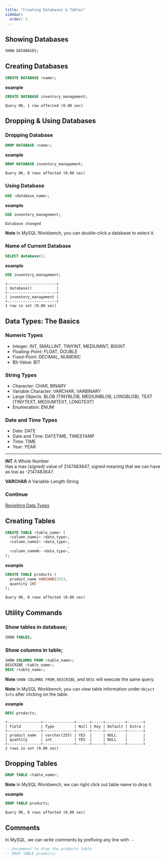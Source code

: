 ```yaml
---
title: "Creating Databases & Tables"
sidebar:
  order: 2
---
```


## Showing Databases

```sql
SHOW DATABASES;
```

## Creating Databases

```sql
CREATE DATABASE <name>;
```

**example**

```sql
CREATE DATABASE inventory_management;
```

```
Query OK, 1 row affected (0.00 sec)
```

## Dropping & Using Databases

### Dropping Database

```sql
DROP DATABASE <name>;
```

**example**

```sql
DROP DATABASE inventory_management;
```

```
Query OK, 0 rows affected (0.00 sec)
```

### Using Database

```sql
USE <database_name>;
```

**example**

```sql
USE inventory_management;
```

```
Database changed
```

**Note** In MySQL Workbench, you can double-click a database to select it.

### Name of Current Database

```sql
SELECT database();
```

**example**

```sql
USE inventory_management;
```

```
+----------------------+
| database()           |
+----------------------+
| inventory_management |
+----------------------+
1 row in set (0.00 sec)
```

## Data Types: The Basics

### Numeric Types

- Integer: INT, SMALLINT, TINYINT, MEDIUMINT, BIGINT
- Floating-Point: FLOAT, DOUBLE
- Fixed-Point: DECIMAL, NUMERIC
- Bit-Value: BIT

### String Types

- Character: CHAR, BINARY
- Variable Character: VARCHAR, VARBINARY
- Large Objects: BLOB (TINYBLOB, MEDIUMBLOB, LONGBLOB), TEXT (TINYTEXT, MEDIUMTEXT, LONGTEXT)
- Enumeration: ENUM

### Date and Time Types

- Date: DATE
- Date and Time: DATETIME, TIMESTAMP
- Time: TIME
- Year: YEAR

---

**INT** A Whole Number  
Has a max (signed) value of 2147483647, signed meaning that we can have as low as -2147483647.

**VARCHAR** A Variable-Length String

### Continue

[Revisiting Data Types](/revisiting-data-types)

## Creating Tables

```sql
CREATE TABLE <table_name> (
  <column_name1> <data_type>,
  <column_name2> <data_type>,
              ...           ,
  <column_nameN> <data_type>,
);
```

**example**

```sql
CREATE TABLE products (
  product_name VARCHAR(255),
  quantity INT
);
```

```
Query OK, 0 rows affected (0.00 sec)
```

## Utility Commands

### Show tables in database;

```sql
SHOW TABLES;
```

### Show columns in table;

```sql
SHOW COLUMNS FROM <table_name>;
DESCRIBE <table_name>;
DESC <table_name>;
```

**Note** `SHOW COLUMNS FROM`, `DESCRIBE`, and `DESC` will execute the same query.

**Note** In MySQL Workbench, you can view table information under `Object Info` after clicking on the table.

**example**

```sql
DESC products;
```

```
+---------------+--------------+------+-----+---------+-------+
| Field         | Type         | Null | Key | Default | Extra |
+---------------+--------------+------+-----+---------+-------+
| product_name  | varchar(255) | YES  |     | NULL    |       |
| quantity      | int          | YES  |     | NULL    |       |
+---------------+--------------+------+-----+---------+-------+
2 rows in set (0.00 sec)
```

## Dropping Tables

```sql
DROP TABLE <table_name>;
```

**Note** In MySQL Workbench, we can right click out table name to drop it.

**example**

```sql
DROP TABLE products;
```

```
Query OK, 0 rows affected (0.00 sec)
```

## Comments

In MySQL, we can write comments by prefixing any line with `--`

```sql
-- Uncomment to drop the products table
-- DROP TABLE products;
```
